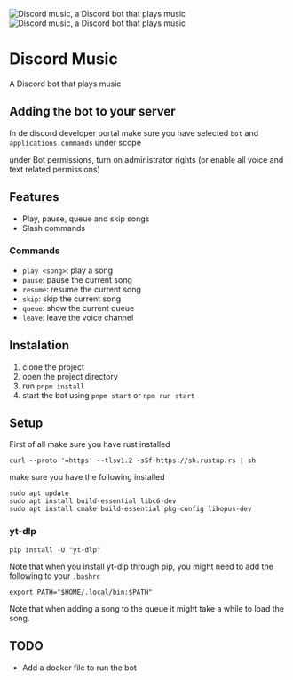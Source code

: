 ![Discord music, a Discord bot that plays music](./docs/discord-music-dark.png#gh-dark-mode-only)
![Discord music, a Discord bot that plays music](./docs/discord-music-light.png#gh-light-mode-only)

# Discord Music

A Discord bot that plays music

## Adding the bot to your server

In de discord developer portal make sure you have selected `bot` and `applications.commands` under scope

under Bot permissions, turn on administrator rights (or enable all voice and text related permissions)

## Features

- Play, pause, queue and skip songs
- Slash commands

### Commands

- `play <song>`: play a song
- `pause`: pause the current song
- `resume`: resume the current song
- `skip`: skip the current song
- `queue`: show the current queue
- `leave`: leave the voice channel

## Instalation

1. clone the project
2. open the project directory
3. run `pnpm install`
4. start the bot using `pnpm start` or `npm run start`

<!-- command removal notes

```js
// local
let coms = await guild.commands.fetch();
await coms.forEach(async (com) => {
  await com.delete();
});

// global
await client.application.commands.set([]); // clear all global commands
console.log(await client.api.applications(client.user.id).commands.get()); //
``` -->

## Setup

First of all make sure you have rust installed

```
curl --proto '=https' --tlsv1.2 -sSf https://sh.rustup.rs | sh
```

make sure you have the following installed

```
sudo apt update
sudo apt install build-essential libc6-dev
sudo apt install cmake build-essential pkg-config libopus-dev
```

### yt-dlp

```
pip install -U "yt-dlp"
```

Note that when you install yt-dlp through pip, you might need to add the following to your `.bashrc`

```
export PATH="$HOME/.local/bin:$PATH"
```

Note that when adding a song to the queue it might take a while to load the song.

## TODO

- Add a docker file to run the bot
